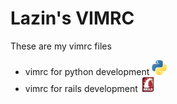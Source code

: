 # Lazin's VIMRC

These are my vimrc files

- vimrc for python development [<img src="https://github.com/lazarocastro/vimrc/blob/master/vimrc-for-python/icon.png" width="24" height="24">](https://github.com/lazarocastro/vimrc/tree/master/vimrc-for-python)
- vimrc for rails development [<img src="https://github.com/lazarocastro/vimrc/blob/master/vimrc-for-rails/rails-icon.png" width="24" height="24">](https://github.com/lazarocastro/vimrc/tree/master/vimrc-for-rails)
